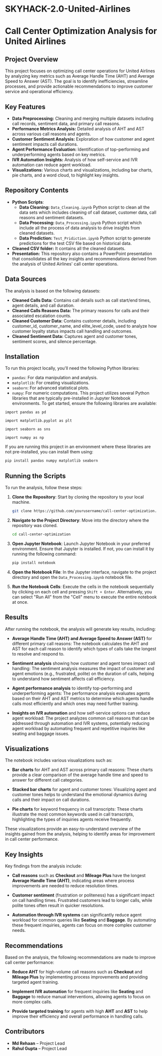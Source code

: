 # SKYHACK-2.0-United-Airlines


# Call Center Optimization Analysis for United Airlines

## Project Overview
This project focuses on optimizing call center operations for United Airlines by analyzing key metrics such as Average Handle Time (AHT) and Average Speed to Answer (AST). The goal is to identify inefficiencies, streamline processes, and provide actionable recommendations to improve customer service and operational efficiency.



## Key Features

- **Data Preprocessing:** Cleaning and merging multiple datasets including call records, sentiment data, and primary call reasons.
- **Performance Metrics Analysis:** Detailed analysis of AHT and AST across various call reasons and agents.
- **Customer Sentiment Analysis:** Exploration of how customer and agent sentiment impacts call durations.
- **Agent Performance Evaluation:** Identification of top-performing and underperforming agents based on key metrics.
- **IVR Automation Insights:** Analysis of how self-service and IVR automation can reduce agent workload.
- **Visualizations:** Various charts and visualizations, including bar charts, pie charts, and a word cloud, to highlight key insights.


## Repository Contents
- **Python Scripts**:
  - **Data Cleaning:** `Data_Cleaning.ipynb` Python script to clean all the data sets which includes cleaning of call dataset, customer data, call reasons and sentiment datasets.
  - **Data Processing:** `Data_Processing.ipynb` Python script which include all the process of data analysis to drive insights from cleaned datasets.
  - **Data Prediction:** `Test_Pridiction.ipynb` Python script to generate predictions for the test CSV file based on historical data. 
- **Cleaned CSV folder:** It contains all the cleaned datasets.
- **Presentation:** This repository also contains a PowerPoint presentation that consolidates all the key insights and recommendations derived from the analysis of United Airlines' call center operations.
## Data Sources
The analysis is based on the following datasets:
- **Cleaned Calls Data:** Contains call details such as call start/end times, agent details, and call duration.
- **Cleaned Calls Reasons Data:** The primary reasons for calls and their associated escalation counts.
- **Cleaned Customer Data:** Contains customer details, including customer_id, customer_name, and elite_level_code, used to analyze how customer loyalty status impacts call handling and outcomes.
- **Cleaned Sentiment Data:** Captures agent and customer tones, sentiment scores, and silence percentage.
## Installation
To run this project locally, you'll need the following Python libraries:
- `pandas`: For data manipulation and analysis.
- `matplotlib`: For creating visualizations. 
- `seaborn`: For advanced statistical plots.
- `numpy`: For numeric computations.
This project utilizes several Python libraries that are typically pre-installed in Jupyter Notebook environments. To get started, ensure the following libraries are available:


```import pandas as pd```

```import matplotlib.pyplot as plt```

```import seaborn as sns```

```import numpy as np```

If you are running this project in an environment where these libraries are not pre-installed, you can install them using:

```bash
pip install pandas numpy matplotlib seaborn 
```




## Running the Scripts 
To run the analysis, follow these steps:

1. **Clone the Repository**: Start by cloning the repository to your local machine.

   ```bash
   git clone https://github.com/yourusername/call-center-optimization.git
2. **Navigate to the Project Directory**: Move into the directory where the repository was cloned.

   ```bash
   cd call-center-optimization
3. **Open Jupyter Notebook**: Launch Jupyter Notebook in your preferred environment. Ensure that Jupyter is installed. If not, you can install it by running the following command:

   ```bash
   pip install notebook
4. **Open the Notebook File**: In the Jupyter interface, navigate to the project directory and open the `Data_Processing.ipynb` notebook file.

5. **Run the Notebook Cells**: Execute the cells in the notebook sequentially by clicking on each cell and pressing `Shift + Enter`. Alternatively, you can select "Run All" from the "Cell" menu to execute the entire notebook at once.
## Results
After running the notebook, the analysis will generate key results, including:
- **Average Handle Time (AHT) and Average Speed to Answer (AST)** for different primary call reasons:
   The notebook calculates the AHT and AST for each call reason to identify which types of calls take the longest to resolve and respond to.

- **Sentiment analysis** showing how customer and agent tones impact call handling:
   The sentiment analysis measures the impact of customer and agent emotions (e.g., frustrated, polite) on the duration of calls, helping to understand how sentiment affects call efficiency.

- **Agent performance analysis** to identify top-performing and underperforming agents:
   The performance analysis evaluates agents based on their AHT and AST metrics to determine which agents handle calls most efficiently and which ones may need further training.

- **Insights on IVR automation** and how self-service options can reduce agent workload:
   The project analyzes common call reasons that can be addressed through automation and IVR systems, potentially reducing agent workload by automating frequent and repetitive inquiries like seating and baggage issues.
## Visualizations
The notebook includes various visualizations such as:

- **Bar charts** for AHT and AST across primary call reasons:
   These charts provide a clear comparison of the average handle time and speed to answer for different call categories.

- **Stacked bar charts** for agent and customer tones:
   Visualizing agent and customer tones helps to understand the emotional dynamics during calls and their impact on call durations.

- **Pie charts** for keyword frequency in call transcripts:
   These charts illustrate the most common keywords used in call transcripts, highlighting the types of inquiries agents receive frequently.

These visualizations provide an easy-to-understand overview of the insights gained from the analysis, helping to identify areas for improvement in call center performance.
## Key Insights
Key findings from the analysis include:

- **Call reasons** such as **Checkout** and **Mileage Plus** have the longest **Average Handle Time (AHT)**, indicating areas where process improvements are needed to reduce resolution times.
  
- **Customer sentiment** (frustration or politeness) has a significant impact on call handling times. Frustrated customers lead to longer calls, while polite tones often result in quicker resolutions.

- **Automation through IVR systems** can significantly reduce agent workload for common queries like **Seating** and **Baggage**. By automating these frequent inquiries, agents can focus on more complex customer needs.
## Recommendations
Based on the analysis, the following recommendations are made to improve call center performance:

- **Reduce AHT** for high-volume call reasons such as **Checkout** and **Mileage Plus** by implementing process improvements and providing targeted agent training.

- **Implement IVR automation** for frequent inquiries like **Seating** and **Baggage** to reduce manual interventions, allowing agents to focus on more complex calls.

- **Provide targeted training** for agents with high **AHT** and **AST** to help improve their efficiency and overall performance in handling calls.

## Contributors
- **Md Rehaan** – Project Lead 
- **Rahul Gupta** – Project Lead

